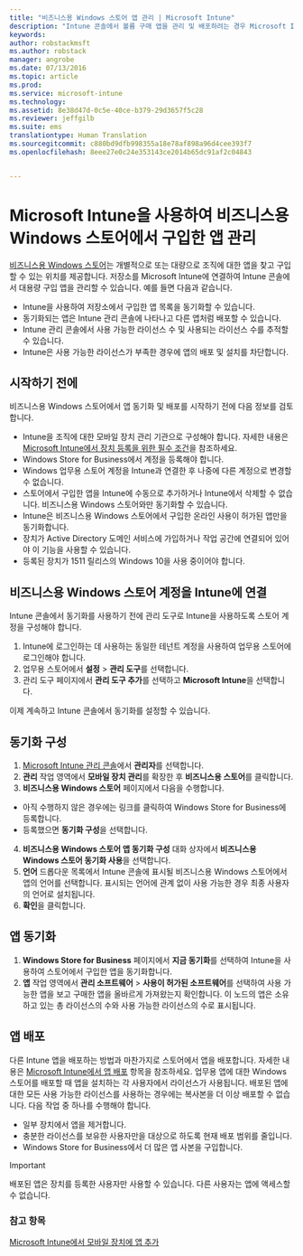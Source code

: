 ```yaml
---
title: "비즈니스용 Windows 스토어 앱 관리 | Microsoft Intune"
description: "Intune 콘솔에서 볼륨 구매 앱을 관리 및 배포하려는 경우 Microsoft Intune을 비즈니스용 Windows 스토어에 연결"
keywords: 
author: robstackmsft
ms.author: robstack
manager: angrobe
ms.date: 07/13/2016
ms.topic: article
ms.prod: 
ms.service: microsoft-intune
ms.technology: 
ms.assetid: 8e38d47d-0c5e-40ce-b379-29d3657f5c28
ms.reviewer: jeffgilb
ms.suite: ems
translationtype: Human Translation
ms.sourcegitcommit: c880bd9dfb998355a18e78af898a96d4cee393f7
ms.openlocfilehash: 8eee27e0c24e353143ce2014b65dc91af2c04843


---
```


# Microsoft Intune을 사용하여 비즈니스용 Windows 스토어에서 구입한 앱 관리
[비즈니스용 Windows 스토어](https://www.microsoft.com/business-store)는 개별적으로 또는 대량으로 조직에 대한 앱을 찾고 구입할 수 있는 위치를 제공합니다. 저장소를 Microsoft Intune에 연결하여 Intune 콘솔에서 대용량 구입 앱을 관리할 수 있습니다. 예를 들면 다음과 같습니다.
* Intune을 사용하여 저장소에서 구입한 앱 목록을 동기화할 수 있습니다.
* 동기화되는 앱은 Intune 관리 콘솔에 나타나고 다른 앱처럼 배포할 수 있습니다.
* Intune 관리 콘솔에서 사용 가능한 라이선스 수 및 사용되는 라이선스 수를 추적할 수 있습니다.
* Intune은 사용 가능한 라이선스가 부족한 경우에 앱의 배포 및 설치를 차단합니다.

## 시작하기 전에
비즈니스용 Windows 스토어에서 앱 동기화 및 배포를 시작하기 전에 다음 정보를 검토합니다.
* Intune을 조직에 대한 모바일 장치 관리 기관으로 구성해야 합니다. 자세한 내용은 [Microsoft Intune에서 장치 등록을 위한 필수 조건](prerequisites-for-enrollment.md)을 참조하세요.
* Windows Store for Business에서 계정을 등록해야 합니다.
* Windows 업무용 스토어 계정을 Intune과 연결한 후 나중에 다른 계정으로 변경할 수 없습니다.
* 스토어에서 구입한 앱을 Intune에 수동으로 추가하거나 Intune에서 삭제할 수 없습니다. 비즈니스용 Windows 스토어와만 동기화할 수 있습니다.
* Intune은 비즈니스용 Windows 스토어에서 구입한 온라인 사용이 허가된 앱만을 동기화합니다.
* 장치가 Active Directory 도메인 서비스에 가입하거나 작업 공간에 연결되어 있어야 이 기능을 사용할 수 있습니다.
* 등록된 장치가 1511 릴리스의 Windows 10을 사용 중이어야 합니다.

## 비즈니스용 Windows 스토어 계정을 Intune에 연결
Intune 콘솔에서 동기화를 사용하기 전에 관리 도구로 Intune을 사용하도록 스토어 계정을 구성해야 합니다.
1. Intune에 로그인하는 데 사용하는 동일한 테넌트 계정을 사용하여 업무용 스토어에 로그인해야 합니다.
2. 업무용 스토어에서 **설정** > **관리 도구**를 선택합니다.
3. 관리 도구 페이지에서 **관리 도구 추가**를 선택하고 **Microsoft Intune**을 선택합니다.

이제 계속하고 Intune 콘솔에서 동기화를 설정할 수 있습니다.

## 동기화 구성

1. [Microsoft Intune 관리 콘솔](https://manage.microsoft.com)에서 **관리자**를 선택합니다.
2. **관리** 작업 영역에서 **모바일 장치 관리**를 확장한 후 **비즈니스용 스토어**를 클릭합니다.
3. **비즈니스용 Windows 스토어** 페이지에서 다음을 수행합니다.
 * 아직 수행하지 않은 경우에는 링크를 클릭하여 Windows Store for Business에 등록합니다.
 * 등록했으면 **동기화 구성**을 선택합니다.
4. **비즈니스용 Windows 스토어 앱 동기화 구성** 대화 상자에서 **비즈니스용 Windows 스토어 동기화 사용**을 선택합니다.
5. **언어** 드롭다운 목록에서 Intune 콘솔에 표시될 비즈니스용 Windows 스토어에서 앱의 언어를 선택합니다. 표시되는 언어에 관계 없이 사용 가능한 경우 최종 사용자의 언어로 설치됩니다.
6. **확인**을 클릭합니다.

## 앱 동기화

1. **Windows Store for Business** 페이지에서 **지금 동기화**를 선택하여 Intune을 사용하여 스토어에서 구입한 앱을 동기화합니다.
2. **앱** 작업 영역에서 **관리 소프트웨어** > **사용이 허가된 소프트웨어**를 선택하여 사용 가능한 앱을 보고 구매한 앱을 올바르게 가져왔는지 확인합니다. 이 노드의 앱은 소유하고 있는 총 라이선스의 수와 사용 가능한 라이선스의 수로 표시됩니다.

## 앱 배포

다른 Intune 앱을 배포하는 방법과 마찬가지로 스토어에서 앱을 배포합니다. 자세한 내용은 [Microsoft Intune에서 앱 배포](deploy-apps-in-microsoft-intune.md) 항목을 참조하세요.
업무용 앱에 대한 Windows 스토어를 배포할 때 앱을 설치하는 각 사용자에서 라이선스가 사용됩니다. 배포된 앱에 대한 모든 사용 가능한 라이선스를 사용하는 경우에는 복사본을 더 이상 배포할 수 없습니다. 다음 작업 중 하나를 수행해야 합니다.
* 일부 장치에서 앱을 제거합니다.
* 충분한 라이선스를 보유한 사용자만을 대상으로 하도록 현재 배포 범위를 줄입니다.
* Windows Store for Business에서 더 많은 앱 사본을 구입합니다.

> [!Important]
> 배포된 앱은 장치를 등록한 사용자만 사용할 수 있습니다. 다른 사용자는 앱에 액세스할 수 없습니다.


### 참고 항목
[Microsoft Intune에서 모바일 장치에 앱 추가](add-apps-for-mobile-devices-in-microsoft-intune.md)



<!--HONumber=Sep16_HO4-->



